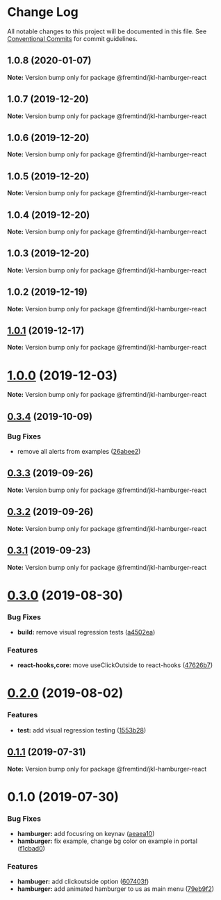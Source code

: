 # Change Log

All notable changes to this project will be documented in this file.
See [Conventional Commits](https://conventionalcommits.org) for commit guidelines.

## 1.0.8 (2020-01-07)

**Note:** Version bump only for package @fremtind/jkl-hamburger-react





## 1.0.7 (2019-12-20)

**Note:** Version bump only for package @fremtind/jkl-hamburger-react





## 1.0.6 (2019-12-20)

**Note:** Version bump only for package @fremtind/jkl-hamburger-react





## 1.0.5 (2019-12-20)

**Note:** Version bump only for package @fremtind/jkl-hamburger-react





## 1.0.4 (2019-12-20)

**Note:** Version bump only for package @fremtind/jkl-hamburger-react





## 1.0.3 (2019-12-20)

**Note:** Version bump only for package @fremtind/jkl-hamburger-react

## 1.0.2 (2019-12-19)

**Note:** Version bump only for package @fremtind/jkl-hamburger-react

## [1.0.1](https://github.com/fremtind/jokul/compare/@fremtind/jkl-hamburger-react@1.0.0...@fremtind/jkl-hamburger-react@1.0.1) (2019-12-17)

**Note:** Version bump only for package @fremtind/jkl-hamburger-react

# [1.0.0](https://github.com/fremtind/jokul/compare/@fremtind/jkl-hamburger-react@0.3.4...@fremtind/jkl-hamburger-react@1.0.0) (2019-12-03)

**Note:** Version bump only for package @fremtind/jkl-hamburger-react

## [0.3.4](https://github.com/fremtind/jokul/compare/@fremtind/jkl-hamburger-react@0.3.3...@fremtind/jkl-hamburger-react@0.3.4) (2019-10-09)

### Bug Fixes

-   remove all alerts from examples ([26abee2](https://github.com/fremtind/jokul/commit/26abee2))

## [0.3.3](https://github.com/fremtind/jokul/compare/@fremtind/jkl-hamburger-react@0.3.2...@fremtind/jkl-hamburger-react@0.3.3) (2019-09-26)

**Note:** Version bump only for package @fremtind/jkl-hamburger-react

## [0.3.2](https://github.com/fremtind/jokul/compare/@fremtind/jkl-hamburger-react@0.3.1...@fremtind/jkl-hamburger-react@0.3.2) (2019-09-26)

**Note:** Version bump only for package @fremtind/jkl-hamburger-react

## [0.3.1](https://github.com/fremtind/jokul/compare/@fremtind/jkl-hamburger-react@0.3.0...@fremtind/jkl-hamburger-react@0.3.1) (2019-09-23)

**Note:** Version bump only for package @fremtind/jkl-hamburger-react

# [0.3.0](https://github.com/fremtind/jokul/compare/@fremtind/jkl-hamburger-react@0.2.0...@fremtind/jkl-hamburger-react@0.3.0) (2019-08-30)

### Bug Fixes

-   **build:** remove visual regression tests ([a4502ea](https://github.com/fremtind/jokul/commit/a4502ea))

### Features

-   **react-hooks,core:** move useClickOutside to react-hooks ([47626b7](https://github.com/fremtind/jokul/commit/47626b7))

# [0.2.0](https://github.com/fremtind/jokul/compare/@fremtind/jkl-hamburger-react@0.1.1...@fremtind/jkl-hamburger-react@0.2.0) (2019-08-02)

### Features

-   **test:** add visual regression testing ([1553b28](https://github.com/fremtind/jokul/commit/1553b28))

## [0.1.1](https://github.com/fremtind/jokul/compare/@fremtind/jkl-hamburger-react@0.1.0...@fremtind/jkl-hamburger-react@0.1.1) (2019-07-31)

**Note:** Version bump only for package @fremtind/jkl-hamburger-react

# 0.1.0 (2019-07-30)

### Bug Fixes

-   **hamburger:** add focusring on keynav ([aeaea10](https://github.com/fremtind/jokul/commit/aeaea10))
-   **hamburger:** fix example, change bg color on example in portal ([f1cbad0](https://github.com/fremtind/jokul/commit/f1cbad0))

### Features

-   **hambuger:** add clickoutside option ([607403f](https://github.com/fremtind/jokul/commit/607403f))
-   **hamburger:** add animated hamburger to us as main menu ([79eb9f2](https://github.com/fremtind/jokul/commit/79eb9f2))
